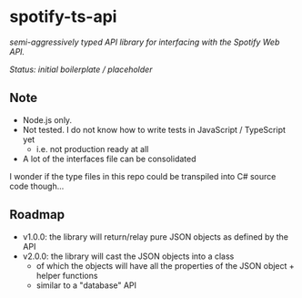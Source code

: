 # spotify-ts-api

_semi-aggressively typed API library for interfacing with the Spotify Web API._

_Status: initial boilerplate / placeholder_

## Note

- Node.js only.
- Not tested. I do not know how to write tests in JavaScript / TypeScript yet
  - i.e. not production ready at all
- A lot of the interfaces file can be consolidated

I wonder if the type files in this repo could be transpiled into C# source code though...

## Roadmap

- v1.0.0: the library will return/relay pure JSON objects as defined by the API
- v2.0.0: the library will cast the JSON objects into a class
  - of which the objects will have all the properties of the JSON object + helper functions
  - similar to a "database" API
